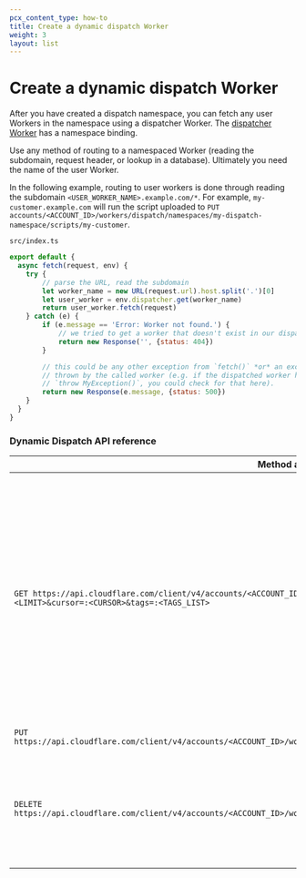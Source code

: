 ```yaml
---
pcx_content_type: how-to
title: Create a dynamic dispatch Worker
weight: 3
layout: list
---
```


# Create a dynamic dispatch Worker

After you have created a dispatch namespace, you can fetch any user Workers in the namespace using a dispatcher Worker. The [dispatcher Worker](/cloudflare-for-platforms/workers-for-platforms/get-started/configuration/#2-create-dispatcher) has a namespace binding.

Use any method of routing to a namespaced Worker (reading the subdomain, request header, or lookup in a database). Ultimately you need the name of the user Worker.

In the following example, routing to user workers is done through reading the subdomain `<USER_WORKER_NAME>.example.com/*`. For example, `my-customer.example.com` will run the script uploaded to `PUT accounts/<ACCOUNT_ID>/workers/dispatch/namespaces/my-dispatch-namespace/scripts/my-customer`.

`src/index.ts`

```js
export default {
  async fetch(request, env) {
    try {
        // parse the URL, read the subdomain
        let worker_name = new URL(request.url).host.split('.')[0]
        let user_worker = env.dispatcher.get(worker_name)
        return user_worker.fetch(request)
    } catch (e) {
        if (e.message == 'Error: Worker not found.') {
            // we tried to get a worker that doesn't exist in our dispatch namespace
            return new Response('', {status: 404})
        }

        // this could be any other exception from `fetch()` *or* an exception
        // thrown by the called worker (e.g. if the dispatched worker has 
        // `throw MyException()`, you could check for that here).
        return new Response(e.message, {status: 500})
    }
  }
}
```

### Dynamic Dispatch API reference

Method and endpoint | Description
--------------------|------------
`GET https://api.cloudflare.com/client/v4/accounts/<ACCOUNT_ID>/workers/dispatch/namespaces/<NAMESPACE_NAME>/scripts/?limit=<LIMIT>&cursor=:<CURSOR>&tags=:<TAGS_LIST>` | Lists the Workers that have been uploaded to this dispatch namespace.<br>This endpoint is paginated using the query parameters `limit` (to limit the number of results given, default and max of 1000) and `cursor` (for fetching pages after the first). It also accepts a comma-separated list of script `tags` and whether they should be included in the response, in the format tag-name:[yes/no]. Example: `tags=customer-123:yes,production:no`.
`PUT https://api.cloudflare.com/client/v4/accounts/<ACCOUNT_ID>/workers/dispatch/namespaces/<NAMESPACE_NAME>/scripts/<SCRIPT_NAME>` | Uploads a Worker to a dispatch namespace.
`DELETE https://api.cloudflare.com/client/v4/accounts/<ACCOUNT_ID>/workers/dispatch/namespaces/<NAMESPACE_NAME>/scripts/<SCRIPT_NAME>` |  Deletes a script from a dispatch namespace. This will fully delete the given script, immediately making it unavailable to all of the dispatch namespace bindings referencing this dispatch namespace.